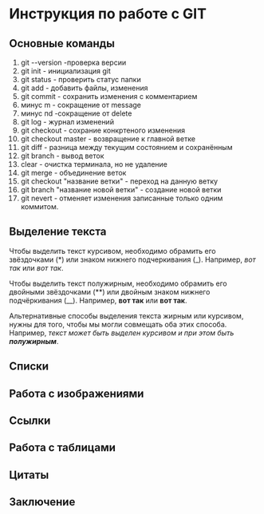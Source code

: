 # Инструкция по работе с GIT

## Основные команды

1. git --version -проверка версии
2. git init - инициализация git
3. git status - проверить статус папки
4. git add - добавить файлы, изменения
5. git commit - сохранить изменения с комментарием
6.  минус m - сокращение от message
7. минус пd -сокращение от delete
8. git log - журнал изменений
9. git checkout - сохрание конкртеного изменения
10. git checkout master - возвращение к главной ветке
11. git diff - разница между текущим состоянием и сохранённым
12. git branch - вывод веток
13. clear - очистка терминала, но не удаление
14. git merge - объединение веток
15. git checkout  "название ветки" - переход на данную ветку
16. git branch "название новой ветки" - создание новой ветки
17. git nevert - отменяет изменения записанные только одним коммитом.


## Выделение текста

Чтобы выделить текст курсивом, необходимо обрамить его звёздочками (*) или знаком нижнего подчеркивания (_). Например, *вот так* или _вот так_.

Чтобы выделить текст полужирным, необходимо обрамить его двойными звёздочками (**) или двойным знаком нижнего подчёркивания (__). 
Например, **вот так** или __вот так__.

Альтернативные способы выделения текста жирным или курсивом, нужны для того, чтобы мы могли совмещать оба этих способа. Например, _текст может быть выделен курсивом и при этом быть **полужирным**_.

## Списки

## Работа с изображениями

## Ссылки 

## Работа с таблицами

## Цитаты 

## Заключение
